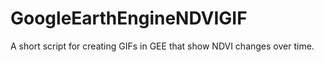 # GoogleEarthEngineNDVIGIF
A short script for creating GIFs in GEE that show NDVI changes over time.
